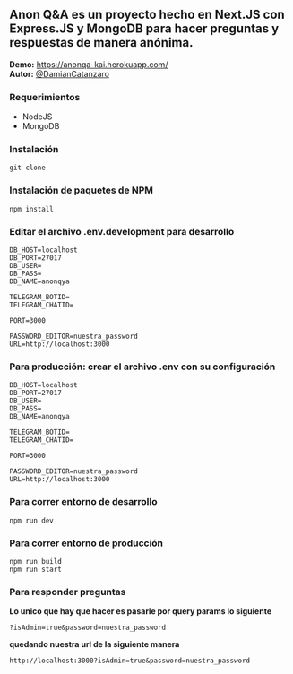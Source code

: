 ## Anon Q&A es un proyecto hecho en Next.JS con Express.JS y MongoDB para hacer preguntas y respuestas de manera anónima.

**Demo:** https://anonqa-kai.herokuapp.com/  
**Autor:** [@DamianCatanzaro](https://twitter.com/DamianCatanzaro)

### Requerimientos

-   NodeJS
-   MongoDB

### Instalación

```
git clone
```

### Instalación de paquetes de NPM

```
npm install
```

### Editar el archivo .env.development para desarrollo

```
DB_HOST=localhost
DB_PORT=27017
DB_USER=
DB_PASS=
DB_NAME=anonqya

TELEGRAM_BOTID=
TELEGRAM_CHATID=

PORT=3000

PASSWORD_EDITOR=nuestra_password
URL=http://localhost:3000
```

### Para producción: crear el archivo .env con su configuración

```
DB_HOST=localhost
DB_PORT=27017
DB_USER=
DB_PASS=
DB_NAME=anonqya

TELEGRAM_BOTID=
TELEGRAM_CHATID=

PORT=3000

PASSWORD_EDITOR=nuestra_password
URL=http://localhost:3000
```

### Para correr entorno de desarrollo

```
npm run dev
```

### Para correr entorno de producción

```
npm run build
npm run start
```

### Para responder preguntas

**Lo unico que hay que hacer es pasarle por query params lo siguiente**

```
?isAdmin=true&password=nuestra_password
```

**quedando nuestra url de la siguiente manera**

```
http://localhost:3000?isAdmin=true&password=nuestra_password
```
